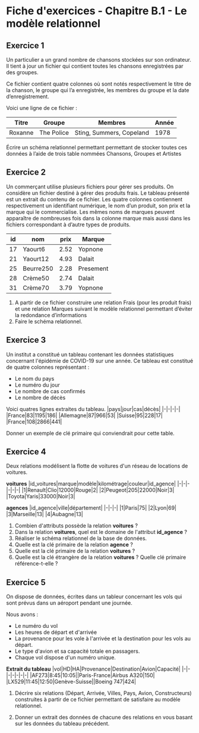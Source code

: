 # Fiche d'exercices - **Chapitre B.1 - Le modèle relationnel**

## Exercice 1
Un particulier a un grand nombre de chansons stockées sur son ordinateur.
Il tient à jour un fichier qui contient toutes les chansons enregistrées par des groupes.

Ce fichier contient quatre colonnes où sont notés respectivement le titre de la chanson, le groupe qui l’a enregistrée, les membres du groupe et la date d’enregistrement.

Voici une ligne de ce fichier :

|Titre|Groupe|Membres|Année|
|-|-|-|-|
|Roxanne|The Police|Sting, Summers, Copeland|1978|

Écrire un schéma relationnel permettant permettant de stocker toutes ces données à l’aide de trois table nommées Chansons, Groupes et Artistes

## Exercice 2
Un commerçant utilise plusieurs fichiers pour gérer ses produits. On considère un fichier destiné à gérer des produits frais. Le tableau présenté est un extrait du contenu de ce fichier. Les quatre colonnes contiennent respectivement un identifiant numérique, le nom d’un produit, son prix et la marque qui le commercialise. Les mêmes noms de marques peuvent apparaître de nombreuses fois dans la colonne marque mais aussi dans les fichiers correspondant à d’autre types de produits.

|id|nom|prix|Marque|
|-|-|-|-|
|17|Yaourt6|2.52|Yopnone|
|21|Yaourt12|4.93|Dalait|
|25|Beurre250|2.28|Presement|
|28|Crème50|2.74|Dalait|
|31|Crème70|3.79|Yopnone|

1. A partir de ce fichier construire une relation Frais (pour les produit frais) et une relation Marques suivant le
modèle relationnel permettant d’éviter la redondance d’informations
2. Faire le schéma relationnel.

## Exercice 3
Un institut a constitué un tableau contenant les données statistiques concernant l'épidémie de COVID-19 sur une année. Ce tableau est constitué de quatre colonnes représentant : 
- Le nom du pays
- Le numéro du jour 
- Le nombre de cas confirmés
- Le nombre de décès

Voici quatres lignes extraites du tableau.
|pays|jour|cas|décès|
|-|-|-|-|
|France|83|1195|186|
|Allemagne|87|966|53|
|Suisse|95|228|17|
|France|108|2866|441|

Donner un exemple de clé primaire qui conviendrait pour cette table.

## Exercice 4
Deux relations modélisent la flotte de voitures d'un réseau de locations de voitures.

**voitures**
|id_voitures|marque|modèle|kilométrage|couleur|id_agence|
|-|-|-|-|-|-|
|1|Renault|Clio|12000|Rouge|2|
|2|Peugeot|205|22000|Noir|3|
|Toyota|Yaris|33000|Noir|3|

**agences**
|id_agence|ville|département|
|-|-|-|
|1|Paris|75|
|2|Lyon|69|
|3|Marseille|13|
|4|Aubagne|13|

1. Combien d'attributs possède la relation **voitures** ?
2. Dans la relation **voitures**, quel est le domaine de l'attribut **id_agence** ?
3. Réaliser le schéma relationnel de la base de données.
4. Quelle est la clé primaire de la relation **agence** ?
5. Quelle est la clé primaire de la relation **voitures** ?
6. Quelle est la clé étrangère de la relation **voitures** ? Quelle clé primaire référence-t-elle ?

## Exercice 5
On dispose de données, écrites dans un tableur concernant les vols qui sont prévus dans un aéroport pendant une journée.

Nous avons : 
- Le numéro du vol
- Les heures de départ et d'arrivée
- La provenance pour les vole à l'arrivée et la destination pour les vols au départ.
- Le type d'avion et sa capacité totale en passagers.
- Chaque vol dispose d'un numéro unique.

**Extrait du tableau**
|vol|HD|HA|Provenance|Destination|Avion|Capacité|
|-|-|-|-|-|-|-|
|AF273|8:45|10:05||Paris-France|Airbus A320|150|
|LX529|11:45|12:50|Genève-Suisse||Boeing 747|424|

1. Décrire six relations (Départ, Arrivée, Villes, Pays, Avion, Constructeurs) construites à partir de ce fichier permettant de satisfaire au modèle relationnel.

2. Donner un extrait des données de chacune des relations en vous basant sur les données du tableau précédent.
